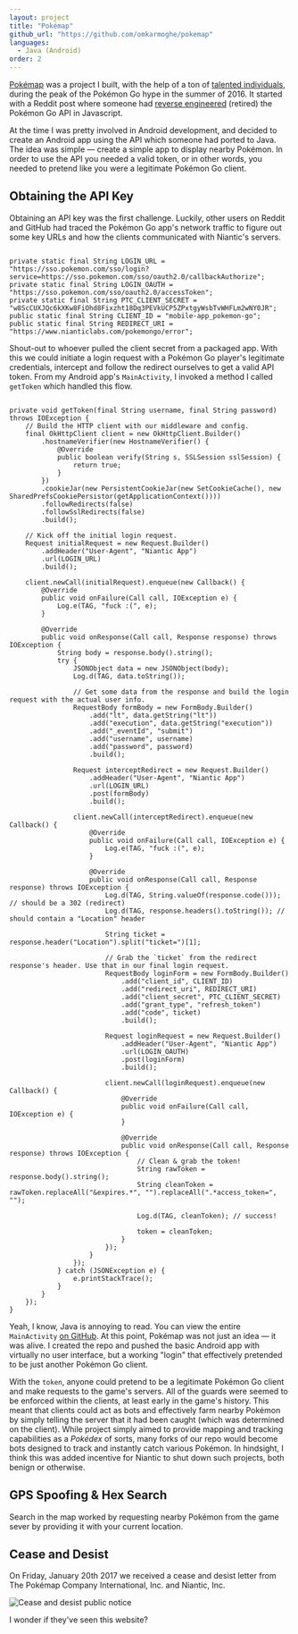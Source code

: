 ```yaml
---
layout: project
title: "Pokémap"
github_url: "https://github.com/omkarmoghe/pokemap"
languages:
  - Java (Android)
order: 2
---
```


[Pokémap](http://pokemapgo.xyz/) was a project I built, with the help of a ton of [talented individuals](https://github.com/omkarmoghe/Pokemap/graphs/contributors), during the peak of the Pokémon Go hype in the summer of 2016. It started with a Reddit post where someone had [reverse engineered](https://github.com/AHAAAAAAA/PokemonGo-Map/) (retired) the Pokémon Go API in Javascript.

At the time I was pretty involved in Android development, and decided to create an Android app using the API which someone had ported to Java. The idea was simple &mdash; create a simple app to display nearby Pokémon. In order to use the API you needed a valid token, or in other words, you needed to pretend like you were a legitimate Pokémon Go client.

## Obtaining the API Key

Obtaining an API key was the first challenge. Luckily, other users on Reddit and GitHub had traced the Pokémon Go app's network traffic to figure out some key URLs and how the clients communicated with Niantic's servers.

<pre><code class=java>
private static final String LOGIN_URL = "https://sso.pokemon.com/sso/login?service=https://sso.pokemon.com/sso/oauth2.0/callbackAuthorize";
private static final String LOGIN_OAUTH = "https://sso.pokemon.com/sso/oauth2.0/accessToken";
private static final String PTC_CLIENT_SECRET = "w8ScCUXJQc6kXKw8FiOhd8Fixzht18Dq3PEVkUCP5ZPxtgyWsbTvWHFLm2wNY0JR";
public static final String CLIENT_ID = "mobile-app_pokemon-go";
public static final String REDIRECT_URI = "https://www.nianticlabs.com/pokemongo/error";
</code></pre>

Shout-out to whoever pulled the client secret from a packaged app. With this we could initiate a login request with a Pokémon Go player's legitimate credentials, intercept and follow the redirect ourselves to get a valid API token. From my Android app's `MainActivity`, I invoked a method I called `getToken` which handled this flow.

<pre><code class=java>
private void getToken(final String username, final String password) throws IOException {
    // Build the HTTP client with our middleware and config.
    final OkHttpClient client = new OkHttpClient.Builder()
        .hostnameVerifier(new HostnameVerifier() {
            @Override
            public boolean verify(String s, SSLSession sslSession) {
                return true;
            }
        })
        .cookieJar(new PersistentCookieJar(new SetCookieCache(), new SharedPrefsCookiePersistor(getApplicationContext())))
        .followRedirects(false)
        .followSslRedirects(false)
        .build();

    // Kick off the initial login request.
    Request initialRequest = new Request.Builder()
        .addHeader("User-Agent", "Niantic App")
        .url(LOGIN_URL)
        .build();

    client.newCall(initialRequest).enqueue(new Callback() {
        @Override
        public void onFailure(Call call, IOException e) {
            Log.e(TAG, "fuck :(", e);
        }

        @Override
        public void onResponse(Call call, Response response) throws IOException {
            String body = response.body().string();
            try {
                JSONObject data = new JSONObject(body);
                Log.d(TAG, data.toString());

                // Get some data from the response and build the login request with the actual user info.
                RequestBody formBody = new FormBody.Builder()
                    .add("lt", data.getString("lt"))
                    .add("execution", data.getString("execution"))
                    .add("_eventId", "submit")
                    .add("username", username)
                    .add("password", password)
                    .build();

                Request interceptRedirect = new Request.Builder()
                    .addHeader("User-Agent", "Niantic App")
                    .url(LOGIN_URL)
                    .post(formBody)
                    .build();

                client.newCall(interceptRedirect).enqueue(new Callback() {
                    @Override
                    public void onFailure(Call call, IOException e) {
                        Log.e(TAG, "fuck :(", e);
                    }

                    @Override
                    public void onResponse(Call call, Response response) throws IOException {
                        Log.d(TAG, String.valueOf(response.code())); // should be a 302 (redirect)
                        Log.d(TAG, response.headers().toString()); // should contain a "Location" header

                        String ticket = response.header("Location").split("ticket=")[1];

                        // Grab the `ticket` from the redirect response's header. Use that in our final login request.
                        RequestBody loginForm = new FormBody.Builder()
                            .add("client_id", CLIENT_ID)
                            .add("redirect_uri", REDIRECT_URI)
                            .add("client_secret", PTC_CLIENT_SECRET)
                            .add("grant_type", "refresh_token")
                            .add("code", ticket)
                            .build();

                        Request loginRequest = new Request.Builder()
                            .addHeader("User-Agent", "Niantic App")
                            .url(LOGIN_OAUTH)
                            .post(loginForm)
                            .build();

                        client.newCall(loginRequest).enqueue(new Callback() {
                            @Override
                            public void onFailure(Call call, IOException e) {
                            }

                            @Override
                            public void onResponse(Call call, Response response) throws IOException {
                                // Clean & grab the token!
                                String rawToken = response.body().string();
                                String cleanToken = rawToken.replaceAll("&expires.*", "").replaceAll(".*access_token=", "");

                                Log.d(TAG, cleanToken); // success!

                                token = cleanToken;
                            }
                        });
                    }
                });
            } catch (JSONException e) {
                e.printStackTrace();
            }
        }
    });
}
</code></pre>

Yeah, I know, Java is annoying to read. You can view the entire `MainActivity` [on GitHub](https://github.com/omkarmoghe/Pokemap/blob/b668cc89e2b8230a2fb19c33fa3bc9aeb5771a53/app/src/main/java/com/omkarmoghe/pokemap/MainActivity.java). At this point, Pokémap was not just an idea &mdash; it was alive. I created the repo and pushed the basic Android app with virtually no user interface, but a working "login" that effectively pretended to be just another Pokémon Go client.

With the `token`, anyone could pretend to be a legitimate Pokémon Go client and make requests to the game's servers. All of the guards were seemed to be enforced within the clients, at least early in the game's history. This meant that clients could act as bots and effectively farm nearby Pokémon by simply telling the server that it had been caught (which was determined on the client). While project simply aimed to provide mapping and tracking capabilities as a _Pokédex_ of sorts, many forks of our repo would become bots designed to track and instantly catch various Pokémon. In hindsight, I think this was added incentive for Niantic to shut down such projects, both benign or otherwise.

## GPS Spoofing & Hex Search

Search in the map worked by requesting nearby Pokémon from the game sever by providing it with your current location.

## Cease and Desist

On Friday, January 20th 2017 we received a cease and desist letter from The Pokémap Company International, Inc. and Niantic, Inc.

![Cease and desist public notice](https://i.imgur.com/Pr9zqY4.png)

I wonder if they've seen this website?
